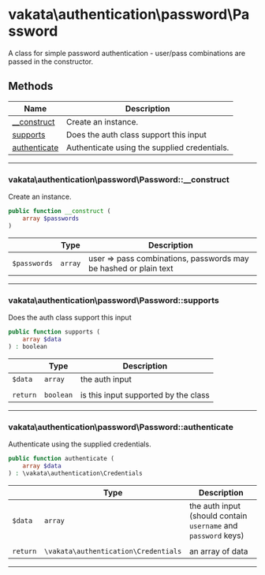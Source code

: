 # vakata\authentication\password\Password
A class for simple password authentication - user/pass combinations are passed in the constructor.

## Methods

| Name | Description |
|------|-------------|
|[__construct](#vakata\authentication\password\password__construct)|Create an instance.|
|[supports](#vakata\authentication\password\passwordsupports)|Does the auth class support this input|
|[authenticate](#vakata\authentication\password\passwordauthenticate)|Authenticate using the supplied credentials.|

---



### vakata\authentication\password\Password::__construct
Create an instance.  


```php
public function __construct (  
    array $passwords  
)   
```

|  | Type | Description |
|-----|-----|-----|
| `$passwords` | `array` | user => pass combinations, passwords may be hashed or plain text |

---


### vakata\authentication\password\Password::supports
Does the auth class support this input  


```php
public function supports (  
    array $data  
) : boolean    
```

|  | Type | Description |
|-----|-----|-----|
| `$data` | `array` | the auth input |
|  |  |  |
| `return` | `boolean` | is this input supported by the class |

---


### vakata\authentication\password\Password::authenticate
Authenticate using the supplied credentials.  


```php
public function authenticate (  
    array $data  
) : \vakata\authentication\Credentials    
```

|  | Type | Description |
|-----|-----|-----|
| `$data` | `array` | the auth input (should contain `username` and `password` keys) |
|  |  |  |
| `return` | `\vakata\authentication\Credentials` | an array of data |

---

